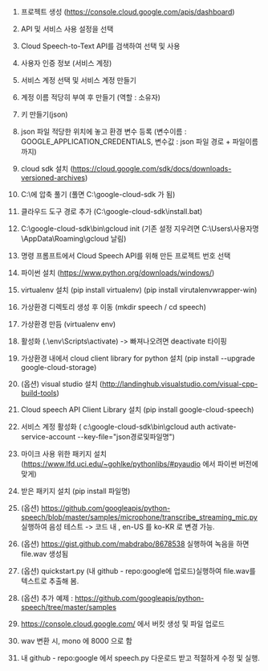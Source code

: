 1. 프로젝트 생성 (https://console.cloud.google.com/apis/dashboard)
2. API 및 서비스 사용 설정을 선택
3. Cloud Speech-to-Text API를 검색하여 선택 및 사용
4. 사용자 인증 정보 (서비스 계정)
5. 서비스 계정 선택 및 서비스 계정 만들기 
6. 계정 이름 적당히 부여 후 만들기 (역할 : 소유자)
7. 키 만들기(json)
8. json 파일 적당한 위치에 놓고 환경 변수 등록 (변수이름 : GOOGLE_APPLICATION_CREDENTIALS,  변수값 : json 파일 경로 + 파일이름까지)

9. cloud sdk 설치 (https://cloud.google.com/sdk/docs/downloads-versioned-archives)
10. C:\에 압축 풀기  (풀면 C:\google-cloud-sdk 가 됨)
11. 클라우드 도구 경로 추가 (C:\google-cloud-sdk\install.bat)
12. C:\google-cloud-sdk\bin\gcloud init   (기존 설정 지우려면 C:\Users\사용자명\AppData\Roaming\gcloud 날림)
13. 명령 프롬프트에서 Cloud Speech API를 위해 만든 프로젝트 번호 선택

14. 파이썬 설치 (https://www.python.org/downloads/windows/)
15. virtualenv 설치 (pip install virtualenv) (pip install virutalenvwrapper-win)
16. 가상환경 디렉토리 생성 후 이동 (mkdir speech / cd speech)
17. 가상환경 만듬 (virtualenv env)
18. 활성화 (.\env\Scripts\activate)  -> 빠져나오려면 deactivate 타이핑
19. 가상환경 내에서 cloud client library for python 설치  (pip install --upgrade google-cloud-storage)
20. (옵션) visual studio 설치 (http://landinghub.visualstudio.com/visual-cpp-build-tools)
21. Cloud speech API Client Library 설치 (pip install google-cloud-speech)
22. 서비스 계정 활성화 ( c:\google-cloud-sdk\bin\gcloud auth activate-service-account --key-file="json경로및파일명")
23. 마이크 사용 위한 패키지 설치 (https://www.lfd.uci.edu/~gohlke/pythonlibs/#pyaudio  에서 파이썬 버전에 맞게)
24. 받은 패키지 설치 (pip install 파일명)

25. (옵션) https://github.com/googleapis/python-speech/blob/master/samples/microphone/transcribe_streaming_mic.py 실행하여 음성 테스트
    -> 코드 내 , en-US 를 ko-KR 로 변경 가능.

26. (옵션) https://gist.github.com/mabdrabo/8678538  실행하여 녹음을 하면 file.wav 생성됨

27. (옵션) quickstart.py (내 github - repo:google에 업로드)실행하여 file.wav를 텍스트로 추출해 봄. 

28. (옵션) 추가 예제 : https://github.com/googleapis/python-speech/tree/master/samples

29. https://console.cloud.google.com/ 에서 버킷 생성 및 파일 업로드

30. wav 변환 시,  mono 에 8000 으로 함  

31. 내 github - repo:google 에서 speech.py 다운로드 받고 적절하게 수정 및 실행.